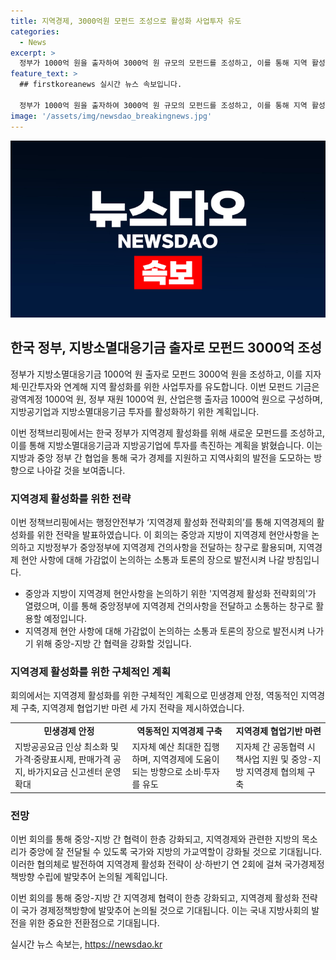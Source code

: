 ```yaml
---
title: 지역경제, 3000억원 모펀드 조성으로 활성화 사업투자 유도
categories:
  - News
excerpt: >
  정부가 1000억 원을 출자하여 3000억 원 규모의 모펀드를 조성하고, 이를 통해 지역 활성화를 유도한다. 모펀드는 광역계정 1000억 원, 정부 재원 1000억 원, 산업은행 출자금 1000억 원으로 구성되며, 행정안전부는 이를 지원하기 위해 지역경제 활성화 전략회의를 개최한다. 이를 통해 지자체와 협력하여 지역경제 활성화를 위한 전략을 세우고 논의할 예정이다. 한편, 민생경제 안정, 역동적인 지역경제 구축, 지역경제 협업기반 마련을 위한 세 가지 전략을 구상하고 있으며, 특히 지자체 간 공동협력 시책사업과 중앙-지방 지역경제 협의체를 구축할 예정이다.
feature_text: >
  ## firstkoreanews 실시간 뉴스 속보입니다.

  정부가 1000억 원을 출자하여 3000억 원 규모의 모펀드를 조성하고, 이를 통해 지역 활성화를 유도한다. 모펀드는 광역계정 1000억 원, 정부 재원 1000억 원, 산업은행 출자금 1000억 원으로 구성되며, 행정안전부는 이를 지원하기 위해 지역경제 활성화 전략회의를 개최한다. 이를 통해 지자체와 협력하여 지역경제 활성화를 위한 전략을 세우고 논의할 예정이다. 한편, 민생경제 안정, 역동적인 지역경제 구축, 지역경제 협업기반 마련을 위한 세 가지 전략을 구상하고 있으며, 특히 지자체 간 공동협력 시책사업과 중앙-지방 지역경제 협의체를 구축할 예정이다.
image: '/assets/img/newsdao_breakingnews.jpg'
---
```


<p><img src="/assets/img/newsdao_breakingnews.jpg" alt="firstkoreanews 속보" /></p>

<h2 data-ke-size="size26">한국 정부, 지방소멸대응기금 출자로 모펀드 3000억 조성</h2>

<p>정부가 지방소멸대응기금 1000억 원 출자로 모펀드 3000억 원을 조성하고, 이를 지자체·민간투자와 연계해 지역 활성화를 위한 사업투자를 유도합니다. 이번 모펀드 기금은 광역계정 1000억 원, 정부 재원 1000억 원, 산업은행 출자금 1000억 원으로 구성하며, 지방공기업과 지방소멸대응기금 투자를 활성화하기 위한 계획입니다.</p>

<p data-ke-size="size16">이번 정책브리핑에서는 한국 정부가 지역경제 활성화를 위해 새로운 모펀드를 조성하고, 이를 통해 지방소멸대응기금과 지방공기업에 투자를 촉진하는 계획을 밝혔습니다. 이는 지방과 중앙 정부 간 협업을 통해 국가 경제를 지원하고 지역사회의 발전을 도모하는 방향으로 나아갈 것을 보여줍니다.</p>

<h3 data-ke-size="size24">지역경제 활성화를 위한 전략</h3>

<p>이번 정책브리핑에서는 행정안전부가 ‘지역경제 활성화 전략회의’를 통해 지역경제의 활성화를 위한 전략을 발표하였습니다. 이 회의는 중앙과 지방이 지역경제 현안사항을 논의하고 지방정부가 중앙정부에 지역경제 건의사항을 전달하는 창구로 활용되며, 지역경제 현안 사항에 대해 가감없이 논의하는 소통과 토론의 장으로 발전시켜 나갈 방침입니다.</p>

<ul>
  <li>중앙과 지방이 지역경제 현안사항을 논의하기 위한 '지역경제 활성화 전략회의'가 열렸으며, 이를 통해 중앙정부에 지역경제 건의사항을 전달하고 소통하는 창구로 활용할 예정입니다.</li>
  <li>지역경제 현안 사항에 대해 가감없이 논의하는 소통과 토론의 장으로 발전시켜 나가기 위해 중앙-지방 간 협력을 강화할 것입니다.</li>
</ul>

<h3 data-ke-size="size24">지역경제 활성화를 위한 구체적인 계획</h3>

<p>회의에서는 지역경제 활성화를 위한 구체적인 계획으로 민생경제 안정, 역동적인 지역경제 구축, 지역경제 협업기반 마련 세 가지 전략을 제시하였습니다.</p>

<table>
  <tr>
    <td style="text-align: center; height: 17px;"><b>민생경제 안정</b></td>
    <td style="text-align: center; height: 17px;"><b>역동적인 지역경제 구축</b></td>
    <td style="text-align: center; height: 17px;"><b>지역경제 협업기반 마련</b></td>
  </tr>
  <tr>
    <td>지방공공요금 인상 최소화 및 가격·중량표시제, 판매가격 공지, 바가지요금 신고센터 운영 확대</td>
    <td>지자체 예산 최대한 집행하며, 지역경제에 도움이 되는 방향으로 소비·투자를 유도</td>
    <td>지자체 간 공동협력 시책사업 지원 및 중앙-지방 지역경제 협의체 구축</td>
  </tr>
</table>

<h3 data-ke-size="size24">전망</h3>

<p>이번 회의를 통해 중앙-지방 간 협력이 한층 강화되고, 지역경제와 관련한 지방의 목소리가 중앙에 잘 전달될 수 있도록 국가와 지방의 가교역할이 강화될 것으로 기대됩니다. 이러한 협의체로 발전하여 지역경제 활성화 전략이 상·하반기 연 2회에 걸쳐 국가경제정책방향 수립에 발맞추어 논의될 계획입니다.</p>

<p data-ke-size="size16">이번 회의를 통해 중앙-지방 간 지역경제 협력이 한층 강화되고, 지역경제 활성화 전략이 국가 경제정책방향에 발맞추어 논의될 것으로 기대됩니다. 이는 국내 지방사회의 발전을 위한 중요한 전환점으로 기대됩니다.</p>
실시간 뉴스 속보는, <a href="https://newsdao.kr" rel="dofollow">https://newsdao.kr</a>


